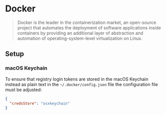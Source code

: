 # Docker

> Docker is the leader in the containerization market, an open-source project that automates the deployment of software applications inside containers by providing an additional layer of abstraction and automation of operating-system-level virtualization on Linux.

## Setup

### macOS Keychain

To ensure that registry login tokens are stored in the macOS Keychain instead as plain text in the `~/.docker/config.json` file the configuration file must be adjusted:

```json
{
  "credsStore": "osxkeychain"
}
```

